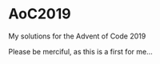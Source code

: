 # AoC2019
My solutions for the Advent of Code 2019

Please be merciful, as this is a first for me...
